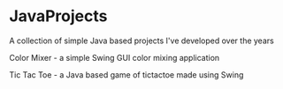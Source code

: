 # JavaProjects
A collection of simple Java based projects I've developed over the years

Color Mixer - a simple Swing GUI color mixing application

Tic Tac Toe - a Java based game of tictactoe made using Swing
